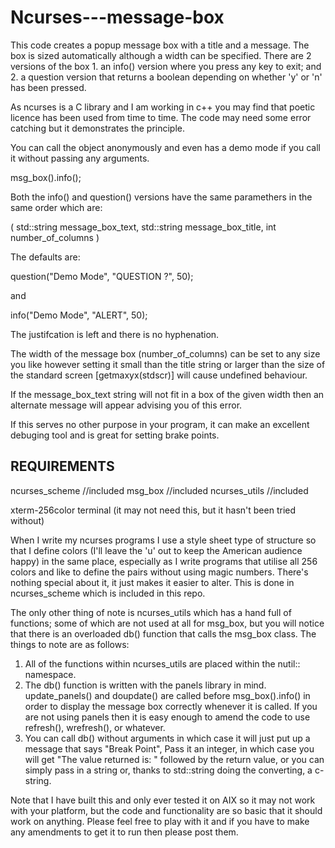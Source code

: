 # Ncurses---message-box

This code creates a popup message box with a title and a message.  The box is sized automatically although a width can be specified.  There are 2 versions of the box 1. an info() version where you press any key to exit; and 2. a question version that returns a boolean depending on whether 'y' or 'n' has been pressed.

As ncurses is a C library and I am working in c++ you may find that poetic licence has been used from time to time.  The code may need some error catching but it demonstrates the principle.

You can call the object anonymously and even has a demo mode if you call it without passing any arguments.

  msg_box().info();
  
Both the info() and question() versions have the same paramethers in the same order which are:

  (
    std::string message_box_text,
    std::string message_box_title,
    int number_of_columns
  )

The defaults are:
  
  question("Demo Mode", "QUESTION ?", 50);
  
and

  info("Demo Mode", "ALERT", 50);
  
The justifcation is left and there is no hyphenation.

The width of the message box (number_of_columns) can be set to any size you like however setting it small than the title string or larger than the size of the standard screen [getmaxyx(stdscr)] will cause undefined behaviour.

If the message_box_text string will not fit in a box of the given width then an alternate message will appear advising you of this error.

If this serves no other purpose in your program, it can make an excellent debuging tool and is great for setting brake points.

REQUIREMENTS
------------
<string>
<cstdlib>
<cstring>
<sstream>	
<algorithm>
<iomanip>
<cctype>
<ncurses.h>

ncurses_scheme   //included
msg_box          //included
ncurses_utils    //included

xterm-256color terminal (it may not need this, but it hasn't been tried without)

When I write my ncurses programs I use a style sheet type of structure so that I define colors (I'll leave the 'u' out to keep the American audience happy) in the same place, especially as I write programs that utilise all 256 colors and like to define the pairs without using magic numbers.  There's nothing special about it, it just makes it easier to alter.  This is done in ncurses_scheme which is included in this repo.

The only other thing of note is ncurses_utils which has a hand full of functions; some of which are not used at all for msg_box, but you will notice that there is an overloaded db() function that calls the msg_box class.  The things to note are as follows:

1.  All of the functions within ncurses_utils are placed within the nutil:: namespace.
2.  The db() function is written with the panels library in mind.  update_panels() and doupdate() are called before msg_box().info() in order to display the message box correctly whenever it is called.  If you are not using panels then it is easy enough to amend the code to use refresh(), wrefresh(), or whatever.
3.  You can call db() without arguments in which case it will just put up a message that says "Break Point", Pass it an integer, in which case you will get "The value returned is: " followed by the return value, or you can simply pass in a string or, thanks to std::string doing the converting, a c-string.


Note that I have built this and only ever tested it on AIX so it may not work with your platform, but the code and functionality are so basic that it should work on anything.  Please feel free to play with it and if you have to make any amendments to get it to run then please post them.


